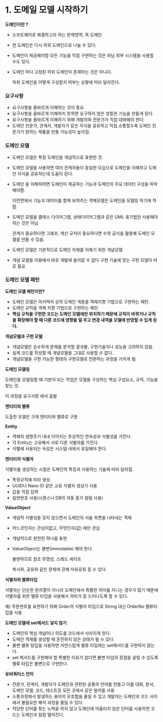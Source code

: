 
# 1. 도메일 모델 시작하기

****************************도메인이란 ?****************************

- 소프트웨어로 해결하고자 하는 문제영역, 즉 도메인
- 한 도메인은 다시 하위 도메인으로 나눌 수 있다.
- 도메인이 제공해야할 모든 기능을 직접 구현하는 것은 아님 외부 시스템을 사용할 수도 있다.
- 도메인 마다 고정된 하위 도메인이 존재하는 것은 아니다.

  하위 도메인을 어떻게 구성할지 여부는 상황에 따라 달라진다.

### 요구사항

- 요구사항을 올바르게 이해하는 것이 중요.
- 요구사항을 올바르게 이해하지 못하면 요구하지 않은 엉뚱한 기능을 만들게 된다.
- 요구사항을 올바르게 이해하기 위해 개발자와 전문가가 직접 대화해야 한다.
- 도메인 전문가, 관계자, 개발자가 같은 지식을 공유하고 직접 소통할수록 도메인 전문가가 원하는 제품을 만들 가능성이 높아짐.

### **************************도메인 모델**************************

- 도메인 모델은 특정 도메인을 개념적으로 표현한 것.
- 도메인 모델을 사용하면 여러 관계자들이 동일한 모습으로 도메인을 이해하고 도메인 지식을 공유하는데 도움이 된다.
- 도메인 을 이해하려면 도메인이 제공하는 기능과 도메인의 주요 데이터 구성을 파악해야함.

  이런면에서 기능과 데이터를 함께 보여주는 객체모델은 도메인을 모델링 하기에 적합.

- 도메인 모델을  클래스 다이어그램, 상태다이어그램과 같은 UML 표기법만 사용해야하는 것은 아님

  관계가 중요하다면 그래프, 계산 규칙이 중요하다면 수학 공식을 활용해 도메인 모델을 만들 수 있음.

- 도메인 모델은 기본적으로 도메인 자체를 이해기 위한 개념모델
- 개념 모델을 이용해서 바로 개발에 들어갈 수 없다 구현 기술에 맞는 구현 모델이 따로 필요

### 도메인 모델 패턴

**도메인 모델 패턴이란?**

- 도메인 모델은 아키텍처 상의 도메인 계층을 객체지향 기법으로 구현하는 패턴.
- 도메인 규칙을 객체 지향 기법으로 구현하는 패턴
- **핵심 규칙을 구현한 코드는 도메인 모델에만 위치하기 때문에 규칙이 바뀌거나 규칙을 확장해야 할 때 다른 코드에 영향을 덜 주고 변경 내역을 모델에 반영할 수 있게 된다.**

************************************************개념모델과 구현 모델************************************************

- 개념모델은 순수하게 문제를 분석할 결과물, 구현기술이나 성능을 고려하지 않음.
- 실제 코드를 작성할 때 개념모델을 그대로 사용할 수 없다.
- 개념모델을 구현 가능한 형태의 구현모델로 전환하는 과정을 거치게 됨.

**도메인 모델링**

도메인을 모델링할 때 기본이 되는 작업은 모델을 구성하는 핵심 구성요소, 규칙, 기능을 찾는 것.

이 과정을 요구사항 에서 출발

********************************엔티티와 밸류********************************

도출한 모델은 크게 엔티티와 밸류로 구분

**Entity**

- 객체의 생명주기 내내 이어지는 추상적인 연속성과 식별성을 가진다.
- 각 Entity는 고유해서 서로 다른 식별자를 가진다.
- 식별에 사용되는 속성은 시스템 내에서 유일해야 한다.

**************************************엔티티의 식별자**************************************

식별자를 생성하는 시점은 도메인의 특징과 사용하는 기술에 따라 달라짐.

- 특정규칙에 따라 생성
- UUID나 Nano ID 같은 고유 식별자 생성기 사용
- 값을 직접 입력
- 일련번호 사용(시퀀스나 DB의 자동 증가 컬럼 사용)

**ValueObject**

- 개념적 식별성을 갖지 않으면서 도메인의 서술 측면을 나타내는 객체
- 어느것인지는 관심이없고, 무엇인지(값) 에만 관심
- 개념적으로 완전한 하나를 표현
- ValueObject는 불변(immutable) 해야 한다.

  불변하므로 참조 투명성, 스레드 세이프

  복사와, 공유와 같은 문제에 관해 자유로워 질 수 있다.


**********************************************식별자와 밸류타입**********************************************

식별자는 단순한 문자열이 아니라 도메인에서 특별한 의미를 지니는 경우가 많기 때문에 식별자를 위한 밸류 타입을 사용해서 의미가 잘 드러나도록 할 수 있다.

예) 주문번호를 표현하기 위해 Order의 식별자 타입으로 String 대신 OrderNo 밸류타입을 사용

******************************************************************도메인 모델에 set메서드 넣지 않기******************************************************************

- 도메인의 핵심 개념이나 의도를 코드에서 사라지게 한다.
- 도메인 객체를 생성할 때 온전하지 않은 상태가 될 수 있다.
- 불변 밸류 탕입을 사용하면 자연스럽게 밸류 타입에는 set메서드를 구현하지 않는다.
- set 메서드를 구현해야 할 특별한 이유가 없다면 불변 타입의 장점을 살릴 수 있도록 밸류 타입은 불변으로 구현한다.

**유비쿼터스 언어**

- 전문가, 관계자, 개발자가 도메인과 관련된 공통의 언어를 만들고 이를 대화, 문서, 도메인 모델, 코드, 테스트등 모든 곳에서 같은 용어를 사용
- 소통과정에서 발생하는 용어의 모호함을 줄일 수 있고 개발자는 도메인과 코드 사이에서 불필요한 해석 과정을 줄일 수 있다.
- 적당한 단어를 찾는 노력을 하지 않고 도메인에 어울리지 않은 단어를 사용하면 코드는 도메인과 점점 멀어진다.

